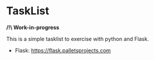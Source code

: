 # TaskList

**/!\ Work-in-progress**

This is a simple tasklist to exercise with python and Flask. 

* Flask: https://flask.palletsprojects.com

